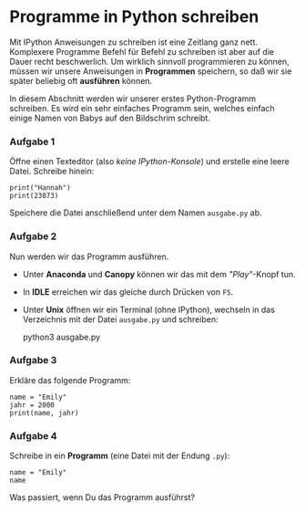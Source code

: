 
# Programme in Python schreiben

Mit IPython Anweisungen zu schreiben ist eine Zeitlang ganz nett. Komplexere Programme Befehl für Befehl zu schreiben ist aber auf die Dauer recht beschwerlich. Um wirklich sinnvoll programmieren zu können, müssen wir unsere Anweisungen in **Programmen** speichern, so daß wir sie später beliebig oft **ausführen** können.

In diesem Abschnitt werden wir unserer erstes Python-Programm schreiben. Es wird ein sehr einfaches Programm sein, welches einfach einige Namen von Babys auf den Bildschrim schreibt.


### Aufgabe 1

Öffne einen Texteditor (also *keine IPython-Konsole*) und erstelle eine leere Datei. Schreibe hinein: 

    print("Hannah")
    print(23073)

Speichere die Datei anschließend unter dem Namen `ausgabe.py` ab.

### Aufgabe 2

Nun werden wir das Programm ausführen.

* Unter **Anaconda** und **Canopy** können wir das mit dem *"Play"*-Knopf tun.
* In **IDLE** erreichen wir das gleiche durch Drücken von `F5`.
* Unter **Unix** öffnen wir ein Terminal (ohne IPython), wechseln in das Verzeichnis mit der Datei `ausgabe.py` und schreiben:

    python3 ausgabe.py


### Aufgabe 3

Erkläre das folgende Programm:

    name = "Emily"
    jahr = 2000
    print(name, jahr)


### Aufgabe 4

Schreibe in ein **Programm** (eine Datei mit der Endung `.py`):

    name = "Emily"
    name

Was passiert, wenn Du das Programm ausführst?
